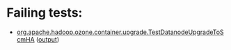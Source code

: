 # Failing tests: 

 * [org.apache.hadoop.ozone.container.upgrade.TestDatanodeUpgradeToScmHA](hadoop-hdds/container-service/org.apache.hadoop.ozone.container.upgrade.TestDatanodeUpgradeToScmHA.txt) ([output](hadoop-hdds/container-service/org.apache.hadoop.ozone.container.upgrade.TestDatanodeUpgradeToScmHA-output.txt))
